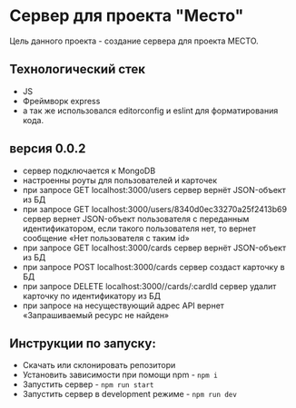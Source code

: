 Сервер для проекта "Место"
=============================
Цель данного проекта - создание сервера для проекта МЕСТО.

## Технологический стек
- JS
- Фреймворк express
- а так же использовался editorconfig и eslint для форматирования кода.

## версия 0.0.2
- сервер подключается к  MongoDB
- настроенны роуты для пользователей и карточек
- при запросе GET localhost:3000/users сервер вернёт JSON-объект из БД
- при запросе GET localhost:3000/users/8340d0ec33270a25f2413b69  сервер вернет JSON-объект пользователя с переданным идентификатором, если такого пользователя нет, то вернет сообщение «Нет пользователя с таким id»
- при запросе GET localhost:3000/cards сервер вернёт JSON-объект из БД
- при запросе POST  localhost:3000/cards сервер создаст карточку в БД
- при запросе DELETE localhost:3000//cards/:cardId сервер удалит карточку по идентификатору из БД
- при запросе на несуществующий адрес API вернет «Запрашиваемый ресурс не найден»

## Инструкции по запуску:
- Скачать или склонировать репозитори
- Установить зависимости при помощи npm - `npm i`
- Запустить сервер - `npm run start`
- Запустить сервер в development режиме - `npm run dev`
